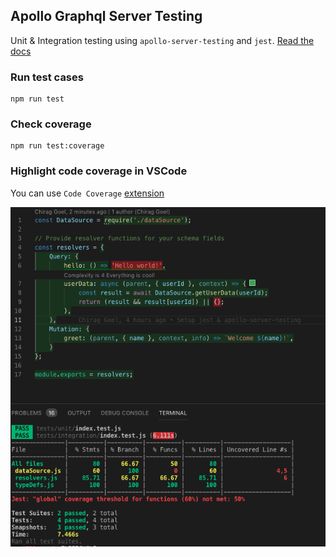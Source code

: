 ## Apollo Graphql Server Testing

Unit & Integration testing using `apollo-server-testing` and `jest`. [Read the docs](https://www.apollographql.com/docs/apollo-server/testing/testing/)

### Run test cases
```shell
npm run test
```

### Check coverage
```shell
npm run test:coverage
```

### Highlight code coverage in VSCode
You can use `Code Coverage` [extension](https://marketplace.visualstudio.com/items?itemName=markis.code-coverage)


![Demo](public/coverage.png)
